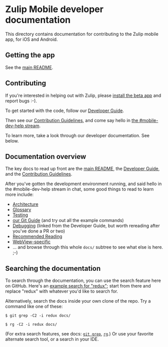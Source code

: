 # Zulip Mobile developer documentation

This directory contains documentation for contributing to the Zulip
mobile app, for iOS and Android.


## Getting the app

See the [main README](../README.md).


## Contributing

If you're interested in helping out with Zulip, please [install the
beta app](../README.md#using-the-beta) and report bugs :-).

To get started with the code, follow our [Developer
Guide](developer-guide.md).

Then see our [Contribution Guidelines](../CONTRIBUTING.md), and come
say hello in [the #mobile-dev-help stream](../README.md#discussion).

To learn more, take a look through our developer documentation.
See below.


## Documentation overview

The key docs to read up front are the [main README](../README.md), the
[Developer Guide](developer-guide.md), and the [Contribution
Guidelines](../CONTRIBUTING.md).

After you've gotten the development environment running, and said
hello in the #mobile-dev-help stream in chat, some good things to read to learn
more include:

* [Architecture](architecture.md)
* [Glossary](glossary.md)
* [Testing](howto/testing.md)
* [our Git Guide](howto/git.md) (and try out all the example commands)
* [Debugging](howto/debugging.md) (linked from the Developer Guide,
  but worth rereading after you've done a PR or two)
* [Recommended Reading](background/recommended-reading.md)
* [WebView-specific](background/webview.md)
* ... and browse through this whole `docs/` subtree to see what else
  is here. ;-)


## Searching the documentation

To search through the documentation, you can use the search feature
here on GitHub.  Here's an [example search for "redux"][gh-search];
start from there and replace "redux" with whatever you'd like to
search for.

[gh-search]: https://github.com/search?q=repo%3Azulip%2Fzulip-mobile+language%3AMarkdown+redux&type=Code

Alternatively, search the docs inside your own clone of the repo.
Try a command like one of these:
```
$ git grep -C2 -i redux docs/

$ rg -C2 -i redux docs/
```
(For extra search features, see docs: [`git grep`][man-git-grep],
[`rg`][man-rg].)  Or use your favorite alternate search tool, or a
search in your IDE.

[man-git-grep]: https://manpages.debian.org/testing/git-man/git-grep.1.en.html
[man-rg]: https://manpages.debian.org/testing/ripgrep/rg.1.en.html

